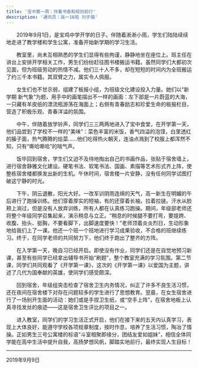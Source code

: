 ```yaml
---
title: '宝中第一周：伴着书香和规则前行'
description: '通讯员：高一16班 刘子璐'
---
```


　　2019年9月1日，是宝鸡中学开学的日子。伴随着淅淅小雨，学生们陆陆续续地走进了教学楼和学生公寓，准备开始新学期的学习生活。

　　教室里，尚未互相熟悉的学生们显得有些拘谨，静静地坐在座位上。班主任在讲台上安排开学相关工作，男生们纷纷赶往图书楼搬运书籍。虽然同学们大都初次见面，但为班级劳动的热情不减。他们三十人不多，却在短短的时间内为全班搬运了约三千本书籍。其双臂之力，属实令人佩服。

　　女生们也不甘示弱，组建了板报小组，为班级文化建设投入力量。她们以“新学期 新气象”为题，用手中的画笔描出不一样的画面：左下部是一片蔚蓝的大海，一只藏有羊皮纸的漂流瓶游荡在海面上；右侧有青春励志和珍爱生命的板报栏目，营造了积极乐观、青春洋溢的氛围。

　　中午，伴随着放学铃声，同学们三三两两地进入了宝中食堂，在开学第一天，他们品尝到了学校不一样的“美味”：菜色丰富的米饭，香气四溢的泡馍，白里透红的臊子面，热气腾腾的烩菜……他们吃得热火朝天，连油点溅到了校服上都浑然不知，只有“嘶哈嘶哈”的喘气声。

　　饭毕回到宿舍，学生们又迫不及待地掏出自己的书画作品，张贴于宿舍墙上，进行宿舍静雅文化建设。硬笔书法、软笔书法、国画、素描等艺术形式齐上阵，使整栋宿舍楼都换发出新的生机。午休时间，宿舍楼一片安静，没有任何同学试图打破这宁静的时光。

　　下午，阴云退散，阳光大好。一改军训阴雨连绵的天气，高一新生在明媚的午后进行了跑操训练。他们穿着厚实的短袖，有的还穿着长袖，拉着拉链。汗水从脸颊上淌过，但是没有人放弃训练，所有人都在认真练习跑操。期间，年级部老师还将整个年级同学召集起来，演示稍息与立正。“稍息的时候腿不要打弯，要提跨、收腹、抬头、挺胸，不要看脚下，出脚速度要快！”老师顶着炎炎烈日，生动形象地给我们上了一课。他还一个班一个班地进行学习成果验收，不合格的班继续练习。终于，在同学老师的共同努力下，他们终于跑出了整齐的方阵。

　　在入学第一天，晚自习已经开启。即使没有作业，同学们还是在自觉地预习新课，甚至有些同学已经拿出辅导书开始“刷题”，整个教室充满的学习氛围。第二节课，同学们共同观看了《开学第一课》，这次的《开学第一课》以爱国为主题，讲述了几代为国奉献的英雄，使同学们感受颇深。

　　回到宿舍，年级组突击检查了宿舍卫生内务情况，纠正了许多不良生活习惯，还在夜间在宿舍楼下对存在问题较多的学生进行了思想教育。翌晨，在女生宿舍进行了一场别开生面的活动：她们或是手捏卫生纸，或“空手上阵”，在宿舍地板上认真寻找发丝的痕迹——这是宿舍卫生评比的项目之一。

　　进入教室，同学们的学习生活正式开启，他们在接下来的五天内认真学习，表现上大体良好，能遵守学校各项规章制度，按时作息，培养了生活习惯，陶冶了情操。正如男生三号公寓楼的标语“斗室相聚即缘分，团结友爱如姐妹”，相信全体同学能在高中生活中提升自我，高扬梦想风帆，脚踏实地前行，最终实现人生目标！

---

2019年9月9日